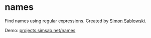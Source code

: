 names
========

Find names using regular expressions. Created by [Simon Sablowski](http://www.simsab.net).

Demo: [projects.simsab.net/names](http://projects.simsab.net/names)
